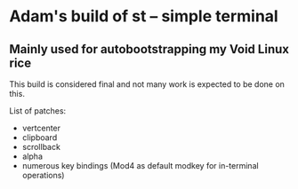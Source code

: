 # Adam's build of st – simple terminal
## Mainly used for autobootstrapping my Void Linux rice
This build is considered final and not many work is expected to be done on this.

List of patches:
* vertcenter
* clipboard
* scrollback
* alpha
* numerous key bindings (Mod4 as default modkey for in-terminal operations)
